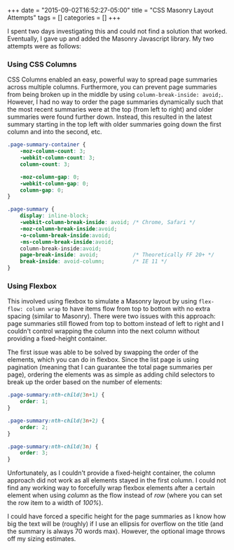 +++
date = "2015-09-02T16:52:27-05:00"
title = "CSS Masonry Layout Attempts"
tags = []
categories = []
+++

I spent two days investigating this and could not find a solution that worked.
Eventually, I gave up and added the Masonry Javascript library. My two
attempts were as follows:

### Using CSS Columns

CSS Columns enabled an easy, powerful way to spread page summaries across
multiple columns. Furthermore, you can prevent page summaries from being
broken up in the middle by using `column-break-inside: avoid;`. However, I had
no way to order the page summaries dynamically such that the most recent
summaries were at the top (from left to right) and older summaries were found
further down. Instead, this resulted in the latest summary starting in the top
left with older summaries going down the first column and into the second, etc.

```css
.page-summary-container {
    -moz-column-count: 3;
    -webkit-column-count: 3;
    column-count: 3;

    -moz-column-gap: 0;
    -webkit-column-gap: 0;
    column-gap: 0;
}

.page-summary {
    display: inline-block;
    -webkit-column-break-inside: avoid; /* Chrome, Safari */
    -moz-column-break-inside:avoid;
    -o-column-break-inside:avoid;
    -ms-column-break-inside:avoid;
    column-break-inside:avoid;
    page-break-inside: avoid;           /* Theoretically FF 20+ */
    break-inside: avoid-column;         /* IE 11 */
}
```

### Using Flexbox

This involved using flexbox to simulate a Masonry layout by using
`flex-flow: column wrap` to have items flow from top to bottom with no extra
spacing (similar to Masonry). There were two issues with this approach: page
summaries still flowed from top to bottom instead of left to right and
I couldn't control wrapping the column into the next column without providing
a fixed-height container.

The first issue was able to be solved by swapping the order of the elements,
which you can do in flexbox. Since the list page is using pagination (meaning
that I can guarantee the total page summaries per page), ordering the elements
was as simple as adding child selectors to break up the order based on the
number of elements:

```css
.page-summary:nth-child(3n+1) {
    order: 1;
}

.page-summary:nth-child(3n+2) {
    order: 2;
}

.page-summary:nth-child(3n) {
    order: 3;
}
```

Unfortunately, as I couldn't provide a fixed-height container, the column
approach did not work as all elements stayed in the first column. I could not
find any working way to forcefully wrap flexbox elements after a certain
element when using _column_ as the flow instead of _row_ (where you can set
the row item to a width of _100%_).

I could have forced a specific height for the page summaries as I know how big
the text will be (roughly) if I use an ellipsis for overflow on the title (and
the summary is always 70 words max). However, the optional image throws off my
sizing estimates.

